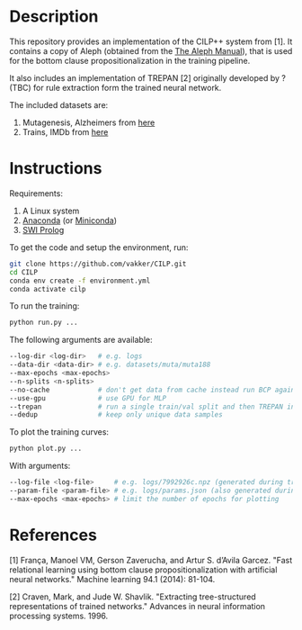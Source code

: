 # Description

This repository provides an implementation of the CILP++ system from [1]. It
contains a copy of Aleph (obtained from the [The Aleph
Manual](https://www.cs.ox.ac.uk/activities/programinduction/Aleph/aleph.html)),
that is used for the bottom clause propositionalization in the training pipeline.

It also includes an implementation of TREPAN [2] originally developed by ? (TBC) for
rule extraction form the trained neural network.

The included datasets are:

1. Mutagenesis, Alzheimers from [here](https://www.doc.ic.ac.uk/~shm/Datasets/)
2. Trains, IMDb from [here](https://relational.fit.cvut.cz/)

# Instructions

Requirements:

1. A Linux system
2. [Anaconda](https://docs.anaconda.com/anaconda/install/) (or
   [Miniconda](https://docs.conda.io/en/latest/miniconda.html))
3. [SWI Prolog](https://www.swi-prolog.org/)

To get the code and setup the environment, run:

```sh
git clone https://github.com/vakker/CILP.git
cd CILP
conda env create -f environment.yml
conda activate cilp
```

To run the training:

```sh
python run.py ...
```

The following arguments are available:

```sh
--log-dir <log-dir>   # e.g. logs
--data-dir <data-dir> # e.g. datasets/muta/muta188
--max-epochs <max-epochs>
--n-splits <n-splits>
--no-cache            # don't get data from cache instead run BCP again
--use-gpu             # use GPU for MLP
--trepan              # run a single train/val split and then TREPAN instead of cross-val
--dedup               # keep only unique data samples
```

To plot the training curves:

```sh
python plot.py ...
```

With arguments:

```sh
--log-file <log-file>     # e.g. logs/7992926c.npz (generated during training)
--param-file <param-file> # e.g. logs/params.json (also generated during training)
--max-epochs <max-epochs> # limit the number of epochs for plotting
```

# References

[1] França, Manoel VM, Gerson Zaverucha, and Artur S. d’Avila Garcez. "Fast
relational learning using bottom clause propositionalization with artificial
neural networks." Machine learning 94.1 (2014): 81-104.

[2] Craven, Mark, and Jude W. Shavlik. "Extracting tree-structured
representations of trained networks." Advances in neural information processing
systems. 1996.
